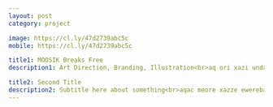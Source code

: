 ```yaml
---
layout: post
category: project

image: https://cl.ly/47d2739abc5c
mobile: https://cl.ly/47d2739abc5c

title1: MOOSIK Breaks Free
description1: Art Direction, Branding, Illustration<br>aq ori xazi unda iyos toma

title2: Second Title
description2: Subtitle here about something<br>aqac meore xazze ewereba xolme rame
---
```

